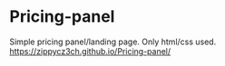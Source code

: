 # Pricing-panel
Simple pricing panel/landing page. Only html/css used.
https://zippycz3ch.github.io/Pricing-panel/
